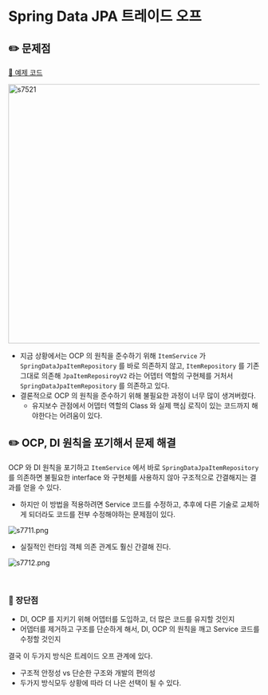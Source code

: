 # Spring Data JPA 트레이드 오프

## ✏️ 문제점

[🔗 예제 코드](https://github.com/choideakook/TIL/blob/main/Spring/7%20DB%20접근%20활용/5%20Spring%20Data%20Jpa/230204%202Spring%20Data%20JPA%20적용.md)

<img width="520" alt="s7521" src="[https://user-images.githubusercontent.com/115536240/216801645-f4410d3d-5e1f-4391-98eb-f7964b40d2f6.png](https://user-images.githubusercontent.com/115536240/216801645-f4410d3d-5e1f-4391-98eb-f7964b40d2f6.png)">

- 지금 상황에서는 OCP 의 원칙을 준수하기 위해 `ItemService` 가 `SpringDataJpaItemRepository` 를 바로 의존하지 않고,
`ItemRepository` 를 기존 그대로 의존해 `JpaItemReposiroyV2` 라는 어뎁터 역할의 구현체를 거처서 `SpringDataJpaItemRepository` 를 의존하고 있다.
- 결론적으로 OCP 의 원칙을 준수하기 위해 불필요한 과정이 너무 많이 생겨버렸다.
    - 유지보수 관점에서 어뎁터 역할의 Class 와 실제 핵심 로직이 있는 코드까지 해야한다는 어려움이 있다.

## ✏️ OCP, DI 원칙을 포기해서 문제 해결

OCP 와 DI 원칙을 포기하고 `ItemService` 에서 바로 `SpringDataJpaItemRepository` 를 의존하면 불필요한 interface 와 구현체를 사용하지 않아 구조적으로 간결해지는 결과를 얻을 수 있다.

- 하지만 이 방법을 적용하려면 Service 코드를 수정하고,
추후에 다른 기술로 교체하게 되더라도 코드를 전부 수정해야하는 문제점이 있다.

![s7711.png](Spring%20Data%20JPA%20%E1%84%90%E1%85%B3%E1%84%85%E1%85%A6%E1%84%8B%E1%85%B5%E1%84%83%E1%85%B3%20%E1%84%8B%E1%85%A9%E1%84%91%E1%85%B3%200ea6cb23231843b3a9bfdbfd75362ef6/s7711.png)

- 실질적인 런타임 객체 의존 관계도 훨신 간결해 진다.

![s7712.png](Spring%20Data%20JPA%20%E1%84%90%E1%85%B3%E1%84%85%E1%85%A6%E1%84%8B%E1%85%B5%E1%84%83%E1%85%B3%20%E1%84%8B%E1%85%A9%E1%84%91%E1%85%B3%200ea6cb23231843b3a9bfdbfd75362ef6/s7712.png)

<br>

### 📍 장단점

- DI, OCP 를 지키기 위해 어뎁터를 도입하고, 더 많은 코드를 유지할 것인지
- 어뎁터를 제거하고 구조를 단순하게 해서, DI, OCP 의 원칙을 깨고 Service 코드를 수정할 것인지

결국 이 두가지 방식은 트레이드 오프 관계에 있다.

- 구조적 안정성 vs 단순한 구조와 개발의 편의성
- 두가지 방식모두 상황에 따라 더 나은 선택이 될 수 있다.